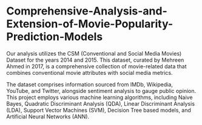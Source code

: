 # Comprehensive-Analysis-and-Extension-of-Movie-Popularity-Prediction-Models

Our analysis utilizes the CSM (Conventional and Social Media Movies) Dataset for the years 2014 and 2015. This dataset, curated by Mehreen Ahmed in 2017, is a comprehensive collection of movie-related data that combines conventional movie attributes with social media metrics.

The dataset comprises information sourced from IMDb, Wikipedia, YouTube, and Twitter, alongside sentiment analysis to gauge public opinion. This project employs various machine learning algorithms, including Naive Bayes, Quadratic Discriminant Analysis (QDA), Linear Discriminant Analysis (LDA), Support Vector Machines (SVM), Decision Tree based models, and Artificial Neural Networks (ANN).
